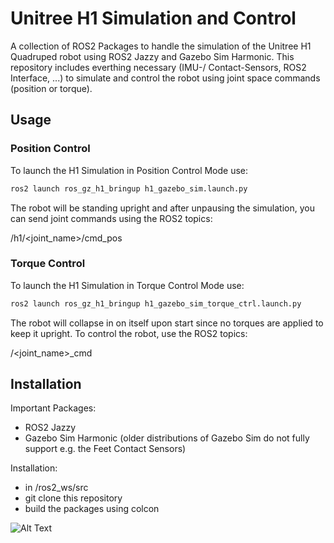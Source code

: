 
# Unitree H1 Simulation and Control

A collection of ROS2 Packages to handle the simulation of the Unitree H1 Quadruped robot using ROS2 Jazzy and Gazebo Sim Harmonic. This repository includes everthing necessary (IMU-/ Contact-Sensors, ROS2 Interface, ...) to simulate and control the robot using joint space commands (position or torque).

## Usage

### Position Control
To launch the H1 Simulation in Position Control Mode use:
```bash
ros2 launch ros_gz_h1_bringup h1_gazebo_sim.launch.py
```
The robot will be standing upright and after unpausing the simulation, you can send joint commands using the ROS2 topics:

/h1/<joint_name>/cmd_pos

### Torque Control
To launch the H1 Simulation in Torque Control Mode use:
```bash
ros2 launch ros_gz_h1_bringup h1_gazebo_sim_torque_ctrl.launch.py
```

The robot will collapse in on itself upon start since no torques are applied to keep it upright. To control the robot, use the ROS2 topics:

/<joint_name>_cmd

## Installation
Important Packages:
- ROS2 Jazzy
- Gazebo Sim Harmonic (older distributions of Gazebo Sim do not fully support e.g. the Feet Contact Sensors)

Installation:
- in /ros2_ws/src
- git clone this repository
- build the packages using colcon 

![Alt Text](https://media3.giphy.com/media/v1.Y2lkPTc5MGI3NjExeHJteHFyc2NuOTcxY3N4amk2aWh6dnRucHo0emFlMGM0M2trOWc4NiZlcD12MV9pbnRlcm5hbF9naWZfYnlfaWQmY3Q9Zw/N2HGf1zrWOn8Hs787f/giphy.gif)
